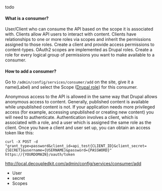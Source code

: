 todo
#### What is a consumer?
User/Client who can consume the API based on the scope it is associated with.
Clients allow API users to interact with content. Clients have relationships to one or more roles via scopes and inherit the permissions assigned to those roles. Create a client and provide access permissions to content-types.
OAuth2 scopes are implemented as Drupal roles. Create a role for every logical group of permissions you want to make available to a consumer.

#### How to add a consumer?
Go to `/admin/config/services/consumer/add` on the site, give it a name(Label) and select the Scope ([Drupal role](drupal-roles.md)) for this consumer.

Anonymous access to the API is allowed in the same way that Drupal allows anonymous access to content. Generally, published content is available while unpublished content is not. If your application needs more privileged access (for example, accessing unpublished or creating new content) you will need to authenticate. Authentication involves a client, which is associated with a role, and a user which is assigned the same role as the client. Once you have a client and user set up, you can obtain an access token like this:

`curl -X POST -d "grant_type=password&client_id=api_test{CLIENT_ID}&client_secret={SECRET}&username={USERNAME}&password={PASSWORD}" https://{YOURDOMAIN}/oauth/token`

http://local.decoupledkit.com/admin/config/services/consumer/add

* User
* secret
* Scopes
